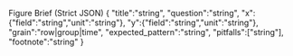 Figure Brief (Strict JSON)
{
  "title":"string",
  "question":"string",
  "x":{"field":"string","unit":"string"},
  "y":{"field":"string","unit":"string"},
  "grain":"row|group|time",
  "expected_pattern":"string",
  "pitfalls":["string"],
  "footnote":"string"
}

